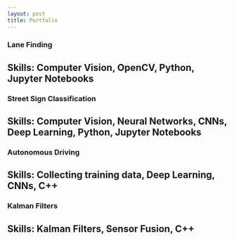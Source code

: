 ```yaml
---
layout: post
title: Portfolio
---
```


### Lane Finding
## Skills: Computer Vision, OpenCV, Python, Jupyter Notebooks

### Street Sign Classification
## Skills: Computer Vision, Neural Networks, CNNs, Deep Learning, Python, Jupyter Notebooks 

### Autonomous Driving
## Skills: Collecting training data, Deep Learning, CNNs, C++

### Kalman Filters
## Skills: Kalman Filters, Sensor Fusion, C++
